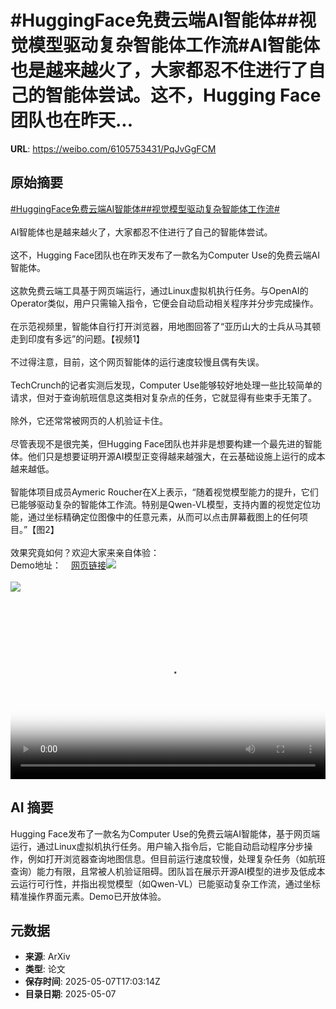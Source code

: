 # #HuggingFace免费云端AI智能体##视觉模型驱动复杂智能体工作流#AI智能体也是越来越火了，大家都忍不住进行了自己的智能体尝试。这不，Hugging Face团队也在昨天...

**URL**: https://weibo.com/6105753431/PqJvGgFCM

## 原始摘要

<a href="https://m.weibo.cn/search?containerid=231522type%3D1%26t%3D10%26q%3D%23HuggingFace%E5%85%8D%E8%B4%B9%E4%BA%91%E7%AB%AFAI%E6%99%BA%E8%83%BD%E4%BD%93%23&amp;extparam=%23HuggingFace%E5%85%8D%E8%B4%B9%E4%BA%91%E7%AB%AFAI%E6%99%BA%E8%83%BD%E4%BD%93%23" data-hide=""><span class="surl-text">#HuggingFace免费云端AI智能体#</span></a><a href="https://m.weibo.cn/search?containerid=231522type%3D1%26t%3D10%26q%3D%23%E8%A7%86%E8%A7%89%E6%A8%A1%E5%9E%8B%E9%A9%B1%E5%8A%A8%E5%A4%8D%E6%9D%82%E6%99%BA%E8%83%BD%E4%BD%93%E5%B7%A5%E4%BD%9C%E6%B5%81%23&amp;extparam=%23%E8%A7%86%E8%A7%89%E6%A8%A1%E5%9E%8B%E9%A9%B1%E5%8A%A8%E5%A4%8D%E6%9D%82%E6%99%BA%E8%83%BD%E4%BD%93%E5%B7%A5%E4%BD%9C%E6%B5%81%23" data-hide=""><span class="surl-text">#视觉模型驱动复杂智能体工作流#</span></a><br><br>AI智能体也是越来越火了，大家都忍不住进行了自己的智能体尝试。<br><br>这不，Hugging Face团队也在昨天发布了一款名为Computer Use的免费云端AI智能体。<br><br>这款免费云端工具基于网页端运行，通过Linux虚拟机执行任务。与OpenAI的Operator类似，用户只需输入指令，它便会自动启动相关程序并分步完成操作。<br><br>在示范视频里，智能体自行打开浏览器，用地图回答了“亚历山大的士兵从马其顿走到印度有多远”的问题。【视频1】<br><br>不过得注意，目前，这个网页智能体的运行速度较慢且偶有失误。<br><br>TechCrunch的记者实测后发现，Computer Use能够较好地处理一些比较简单的请求，但对于查询航班信息这类相对复杂点的任务，它就显得有些束手无策了。<br><br>除外，它还常常被网页的人机验证卡住。<br><br>尽管表现不是很完美，但Hugging Face团队也并非是想要构建一个最先进的智能体。他们只是想要证明开源AI模型正变得越来越强大，在云基础设施上运行的成本越来越低。<br><br>智能体项目成员Aymeric Roucher在X上表示，“随着视觉模型能力的提升，它们已能够驱动复杂的智能体工作流。特别是Qwen-VL模型，支持内置的视觉定位功能，通过坐标精确定位图像中的任意元素，从而可以点击屏幕截图上的任何项目。”【图2】<br><br>效果究竟如何？欢迎大家来亲自体验：<br>Demo地址：<a href="https://weibo.cn/sinaurl?u=https%3A%2F%2Fhuggingface.co%2Fspaces%2Fsmolagents%2Fcomputer-agent" data-hide=""><span class="url-icon"><img style="width: 1rem;height: 1rem" src="https://h5.sinaimg.cn/upload/2015/09/25/3/timeline_card_small_web_default.png" referrerpolicy="no-referrer"></span><span class="surl-text">网页链接</span></a><img style="" src="https://tvax1.sinaimg.cn/large/006Fd7o3ly1i171jly3kbj318c0u0tbc.jpg" referrerpolicy="no-referrer"><br><br><img style="" src="https://tvax4.sinaimg.cn/large/006Fd7o3ly1i171injeauj30mn0zk4ec.jpg" referrerpolicy="no-referrer"><br><br><br clear="both"><div style="clear: both"></div><video controls="controls" poster="https://tvax3.sinaimg.cn/orj480/006Fd7o3ly1i171jm0k23j318c0u0tbc.jpg" style="width: 100%"><source src="https://f.video.weibocdn.com/o0/ViW7975Olx08o3K8HGaI010412003pEh0E010.mp4?label=mp4_720p&amp;template=1064x720.25.0&amp;ori=0&amp;ps=1CwnkDw1GXwCQx&amp;Expires=1746640912&amp;ssig=fGWNjBQs1q&amp;KID=unistore,video"><source src="https://f.video.weibocdn.com/o0/5ZimDGYwlx08o3K8rs6Q010412001QQc0E010.mp4?label=mp4_hd&amp;template=708x480.25.0&amp;ori=0&amp;ps=1CwnkDw1GXwCQx&amp;Expires=1746640912&amp;ssig=6J2M8jc2KL&amp;KID=unistore,video"><source src="https://f.video.weibocdn.com/o0/KWDZPQRxlx08o3K83mU8010412001cX30E010.mp4?label=mp4_ld&amp;template=532x360.25.0&amp;ori=0&amp;ps=1CwnkDw1GXwCQx&amp;Expires=1746640912&amp;ssig=eV17Gnmrou&amp;KID=unistore,video"><p>视频无法显示，请前往<a href="https://video.weibo.com/show?fid=1034%3A5163714366603288" target="_blank" rel="noopener noreferrer">微博视频</a>观看。</p></video>

## AI 摘要

Hugging Face发布了一款名为Computer Use的免费云端AI智能体，基于网页端运行，通过Linux虚拟机执行任务。用户输入指令后，它能自动启动程序分步操作，例如打开浏览器查询地图信息。但目前运行速度较慢，处理复杂任务（如航班查询）能力有限，且常被人机验证阻碍。团队旨在展示开源AI模型的进步及低成本云运行可行性，并指出视觉模型（如Qwen-VL）已能驱动复杂工作流，通过坐标精准操作界面元素。Demo已开放体验。

## 元数据

- **来源**: ArXiv
- **类型**: 论文
- **保存时间**: 2025-05-07T17:03:14Z
- **目录日期**: 2025-05-07
